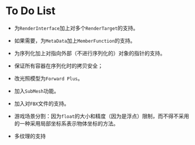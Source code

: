﻿# To Do List

* 为`RenderInterface`加上对多个`RenderTarget`的支持。

* 如果需要，为`MetaData`加上`MemberFunction`的支持。

* 为序列化加上对指向外部（不进行序列化的）对象的指针的支持。

* 保证所有容器在序列化时的拷贝安全；

* 改光照模型为`Forward Plus`。

* 加入`SubMesh`功能。

* 加入对`FBX`文件的支持。

* 游戏场景分割：因为`float`的大小和精度（因为是浮点）限制，而不得不采用的一种采用局部坐标系表示物体坐标的方法。

* 多纹理的支持